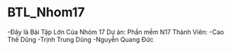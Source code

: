 # BTL_Nhom17
-Đây là Bài Tập Lớn Của Nhóm 17
Dự án: Phần mềm N17
Thành Viên: 
-Cao Thế Dũng
-Trịnh Trung Dũng
-Nguyễn Quang Đức

		